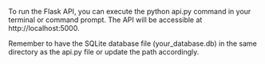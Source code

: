 To run the Flask API, you can execute the python api.py command in your terminal or command prompt. The API will be accessible at http://localhost:5000.

Remember to have the SQLite database file (your_database.db) in the same directory as the api.py file or update the path accordingly.
